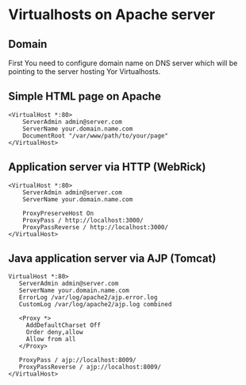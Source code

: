 # Virtualhosts on Apache server

## Domain
First You need to configure domain name on DNS server which will be pointing to the server hosting Yor Virtualhosts.

## Simple HTML page on Apache
```
<VirtualHost *:80>
    ServerAdmin admin@server.com
    ServerName your.domain.name.com
    DocumentRoot "/var/www/path/to/your/page"
</VirtualHost>
```

## Application server via HTTP (WebRick)
```
<VirtualHost *:80>
    ServerAdmin admin@server.com
    ServerName your.domain.name.com
    
    ProxyPreserveHost On
    ProxyPass / http://localhost:3000/
    ProxyPassReverse / http://localhost:3000/
</VirtualHost>
```

## Java application server via AJP (Tomcat)
```
VirtualHost *:80>
   ServerAdmin admin@server.com
   ServerName your.domain.name.com
   ErrorLog /var/log/apache2/ajp.error.log
   CustomLog /var/log/apache2/ajp.log combined

   <Proxy *>
     AddDefaultCharset Off
     Order deny,allow
     Allow from all
   </Proxy>

   ProxyPass / ajp://localhost:8009/
   ProxyPassReverse / ajp://localhost:8009/
</VirtualHost>

```